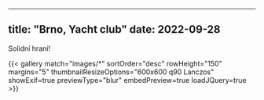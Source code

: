 
---
title: "Brno, Yacht club"
date: 2022-09-28
---

Solidní hraní!

{{< gallery match="images/*" sortOrder="desc" rowHeight="150" margins="5" thumbnailResizeOptions="600x600 q90 Lanczos" showExif=true previewType="blur" embedPreview=true loadJQuery=true >}}
